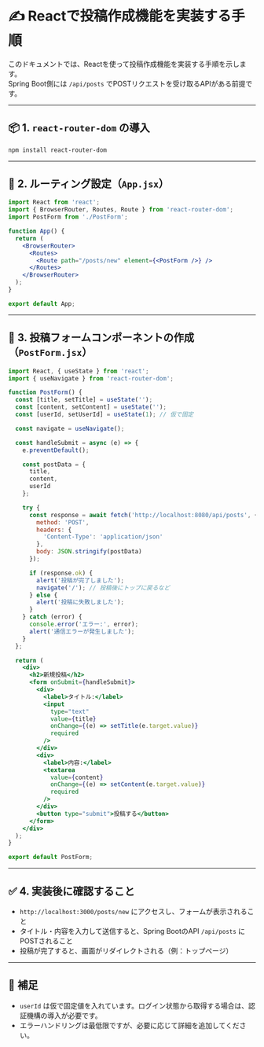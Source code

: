 # ✍️ Reactで投稿作成機能を実装する手順

このドキュメントでは、Reactを使って投稿作成機能を実装する手順を示します。  
Spring Boot側には `/api/posts` でPOSTリクエストを受け取るAPIがある前提です。

---

## 📦 1. `react-router-dom` の導入

```bash
npm install react-router-dom
```

---

## 📁 2. ルーティング設定（`App.jsx`）

```jsx
import React from 'react';
import { BrowserRouter, Routes, Route } from 'react-router-dom';
import PostForm from './PostForm';

function App() {
  return (
    <BrowserRouter>
      <Routes>
        <Route path="/posts/new" element={<PostForm />} />
      </Routes>
    </BrowserRouter>
  );
}

export default App;
```

---

## 📝 3. 投稿フォームコンポーネントの作成（`PostForm.jsx`）

```jsx
import React, { useState } from 'react';
import { useNavigate } from 'react-router-dom';

function PostForm() {
  const [title, setTitle] = useState('');
  const [content, setContent] = useState('');
  const [userId, setUserId] = useState(1); // 仮で固定

  const navigate = useNavigate();

  const handleSubmit = async (e) => {
    e.preventDefault();

    const postData = {
      title,
      content,
      userId
    };

    try {
      const response = await fetch('http://localhost:8080/api/posts', {
        method: 'POST',
        headers: {
          'Content-Type': 'application/json'
        },
        body: JSON.stringify(postData)
      });

      if (response.ok) {
        alert('投稿が完了しました');
        navigate('/'); // 投稿後にトップに戻るなど
      } else {
        alert('投稿に失敗しました');
      }
    } catch (error) {
      console.error('エラー:', error);
      alert('通信エラーが発生しました');
    }
  };

  return (
    <div>
      <h2>新規投稿</h2>
      <form onSubmit={handleSubmit}>
        <div>
          <label>タイトル:</label>
          <input
            type="text"
            value={title}
            onChange={(e) => setTitle(e.target.value)}
            required
          />
        </div>
        <div>
          <label>内容:</label>
          <textarea
            value={content}
            onChange={(e) => setContent(e.target.value)}
            required
          />
        </div>
        <button type="submit">投稿する</button>
      </form>
    </div>
  );
}

export default PostForm;
```

---

## ✅ 4. 実装後に確認すること

- `http://localhost:3000/posts/new` にアクセスし、フォームが表示されること
- タイトル・内容を入力して送信すると、Spring BootのAPI `/api/posts` にPOSTされること
- 投稿が完了すると、画面がリダイレクトされる（例：トップページ）

---

## 🎀 補足

- `userId` は仮で固定値を入れています。ログイン状態から取得する場合は、認証機構の導入が必要です。
- エラーハンドリングは最低限ですが、必要に応じて詳細を追加してください。
